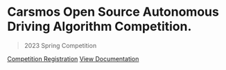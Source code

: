 # Carsmos Open Source Autonomous Driving Algorithm Competition.


> 2023 Spring Competition

[Competition Registration](https://competition.atomgit.com/competitionInfo?id=2e1cce10c89711edb4b22fd906d12a1e)
[View Documentation](en/README_en.md)


